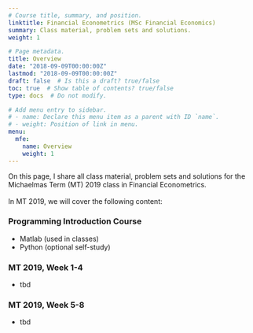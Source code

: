 ```yaml
---
# Course title, summary, and position.
linktitle: Financial Econometrics (MSc Financial Economics)
summary: Class material, problem sets and solutions.
weight: 1

# Page metadata.
title: Overview
date: "2018-09-09T00:00:00Z"
lastmod: "2018-09-09T00:00:00Z"
draft: false  # Is this a draft? true/false
toc: true  # Show table of contents? true/false
type: docs  # Do not modify.

# Add menu entry to sidebar.
# - name: Declare this menu item as a parent with ID `name`.
# - weight: Position of link in menu.
menu:
  mfe:
    name: Overview
    weight: 1
---
```


On this page, I share all class material, problem sets and solutions for the Michaelmas Term (MT) 2019 class in Financial Econometrics.
<br/>
<br/>
In MT 2019, we will cover the following content:

### Programming Introduction Course

* Matlab (used in classes)
* Python (optional self-study)

### MT 2019, Week 1-4

* tbd

### MT 2019, Week 5-8

* tbd



